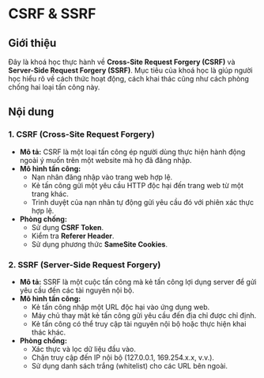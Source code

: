 # CSRF & SSRF

## Giới thiệu
Đây là khoá học thực hành về **Cross-Site Request Forgery (CSRF)** và **Server-Side Request Forgery (SSRF)**. Mục tiêu của khoá học là giúp người học hiểu rõ về cách thức hoạt động, cách khai thác cũng như cách phòng chống hai loại tấn công này.

## Nội dung
### 1. CSRF (Cross-Site Request Forgery)
- **Mô tả:** CSRF là một loại tấn công ép người dùng thực hiện hành động ngoài ý muốn trên một website mà họ đã đăng nhập.
- **Mô hình tấn công:**
  - Nạn nhân đăng nhập vào trang web hợp lệ.
  - Kẻ tấn công gửi một yêu cầu HTTP độc hại đến trang web từ một trang khác.
  - Trình duyệt của nạn nhân tự động gửi yêu cầu đó với phiên xác thực hợp lệ.
- **Phòng chống:**
  - Sử dụng **CSRF Token**.
  - Kiểm tra **Referer Header**.
  - Sử dụng phương thức **SameSite Cookies**.

### 2. SSRF (Server-Side Request Forgery)
- **Mô tả:** SSRF là một cuộc tấn công mà kẻ tấn công lợi dụng server để gửi yêu cầu đến các tài nguyên nội bộ.
- **Mô hình tấn công:**
  - Kẻ tấn công nhập một URL độc hại vào ứng dụng web.
  - Máy chủ thay mặt kẻ tấn công gửi yêu cầu đến địa chỉ được chỉ định.
  - Kẻ tấn công có thể truy cập tài nguyên nội bộ hoặc thực hiện khai thác khác.
- **Phòng chống:**
  - Xác thực và lọc dữ liệu đầu vào.
  - Chặn truy cập đến IP nội bộ (127.0.0.1, 169.254.x.x, v.v.).
  - Sử dụng danh sách trắng (whitelist) cho các URL bên ngoài.
